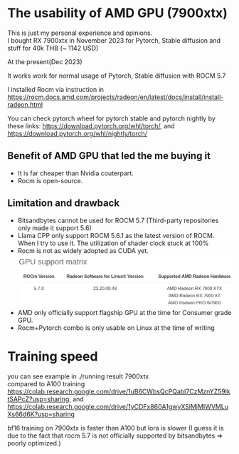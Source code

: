 # The usability of AMD GPU (7900xtx)
This is just my personal experience and opinions.<br>
I bought RX 7900xtx in November 2023 for Pytorch, Stable diffusion and stuff for 40k THB (~ 1142 USD)

At the present(Dec 2023)

It works work for normal usage of Pytorch, Stable diffusion with ROCM 5.7

I installed Rocm via instruction in https://rocm.docs.amd.com/projects/radeon/en/latest/docs/install/install-radeon.html

You can check pytorch wheel for pytorch stable and pytorch nightly by these links: https://download.pytorch.org/whl/torch/, and https://download.pytorch.org/whl/nightly/torch/

## Benefit of AMD GPU that led the me buying it
* It is far cheaper than Nvidia couterpart.
* Rocm is open-source.

## Limitation and drawback
* Bitsandbytes cannot be used for ROCM 5.7 (Third-party repositories only made it support 5.6)
* Llama CPP only support ROCM 5.6.1 as the latest version of ROCM. When I try to use it. The utilization of shader clock stuck at 100%
* Rocm is not as widely adopted as CUDA yet.
![Alt text](image.png)
* AMD only officially support flagship GPU at the time for Consumer grade GPU.
* Rocm+Pytorch combo is only usable on Linux at the time of writing

# Training speed
you can see example in ./running result 7900xtx<br>
compared to A100 training https://colab.research.google.com/drive/1uB6CWbsQcPQabl7CzMznYZ59lktSAPcZ?usp=sharing, and https://colab.research.google.com/drive/1yCDFx860A1gwyXSlMjMIWVMLuXs66d6K?usp=sharing

bf16 training on 7900xtx is faster than A100 but lora is slower (I guess it is due to the fact that rocm 5.7 is not officially supported by bitsandbytes => poorly optimized.)